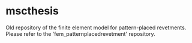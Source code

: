 # mscthesis
Old repository of the finite element model for pattern-placed revetments. Please refer to the 'fem_patternplacedrevetment' repository.

